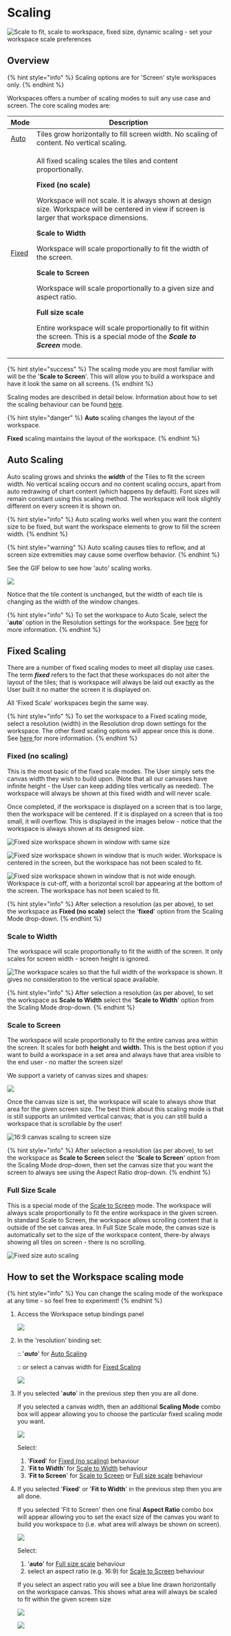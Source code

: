 # Scaling

![Scale to fit, scale to workspace, fixed size, dynamic scaling - set your workspace scale preferences](<../.gitbook/assets/image (47) (1) (1) (1).png>)

## Overview

{% hint style="info" %}
Scaling options are for 'Screen' style workspaces only.
{% endhint %}

Workspaces offers a number of scaling modes to suit any use case and screen. The core scaling modes are:

| Mode                              | Description                                                                                                                                                                                                                                                                                                                                                                                                                                                                                                                                                                                                                                                                                                                                         |
| --------------------------------- | --------------------------------------------------------------------------------------------------------------------------------------------------------------------------------------------------------------------------------------------------------------------------------------------------------------------------------------------------------------------------------------------------------------------------------------------------------------------------------------------------------------------------------------------------------------------------------------------------------------------------------------------------------------------------------------------------------------------------------------------------- |
| [Auto](scaling.md#auto-scaling)   | Tiles grow horizontally to fill screen width. No scaling of content. No vertical scaling.                                                                                                                                                                                                                                                                                                                                                                                                                                                                                                                                                                                                                                                           |
| [Fixed](scaling.md#fixed-scaling) | <p>All fixed scaling scales the tiles and content proportionally.</p><p><strong></strong></p><p><strong>Fixed (no scale)</strong></p><p>Workspace will not scale. It is always shown at design size. Workspace will be centered in view if screen is larger that workspace dimensions.</p><p></p><p><strong>Scale to Width</strong></p><p>Workspace will scale proportionally to fit the width of the screen. </p><p></p><p><strong>Scale to Screen</strong></p><p>Workspace will scale proportionally to a given size and aspect ratio.</p><p></p><p><strong>Full size scale</strong></p><p>Entire workspace will scale proportionally to fit within the screen. This is a special mode of the <em><strong>Scale to Screen</strong></em> mode.</p> |

{% hint style="success" %}
The scaling mode you are most familiar with will be the '**Scale to Screen**'. This will allow you to build a workspace and have it look the same on all screens.
{% endhint %}

Scaling modes are described in detail below. Information about how to set the scaling behaviour can be found [here](scaling.md#how-to-set-the-workspace-scaling-mode).&#x20;

{% hint style="danger" %}
**Auto** scaling changes the layout of the workspace.

**Fixed** scaling maintains the layout of the workspace.
{% endhint %}

## Auto Scaling

Auto scaling grows and shrinks the _**width**_ of the Tiles to fit the screen width. No vertical scaling occurs and no content scaling occurs, apart from auto redrawing of chart content (which happens by default). Font sizes will remain constant using this scaling method. The workspace will look slightly different on every screen it is shown on.

{% hint style="info" %}
Auto scaling works well when you want the content size to be fixed, but want the workspace elements to grow to fill the screen width.
{% endhint %}

{% hint style="warning" %}
Auto scaling causes tiles to reflow, and at screen size extremities may cause some overflow behavior.&#x20;
{% endhint %}

See the GIF below to see how 'auto' scaling works.

![](../.gitbook/assets/scaling\_auto.webp)

Notice that the tile content is unchanged, but the width of each tile is changing as the width of the window changes.

{% hint style="info" %}
To set the workspace to Auto Scale, select the '**auto**' option in the Resolution settings for the workspace. See [here](scaling.md#undefined) for more information.
{% endhint %}

## Fixed Scaling

There are a number of fixed scaling modes to meet all display use cases. The term _**fixed**_ refers to the fact that these workspaces do not alter the layout of the tiles; that is workspace will always be laid out exactly as the User built it no matter the screen it is displayed on.&#x20;

All 'Fixed Scale' workspaces begin the same way.

{% hint style="info" %}
To set the workspace to a Fixed scaling mode, select a resolution (width) in the Resolution drop down settings for the workspace. The other fixed scaling options will appear once this is done. See [here ](scaling.md#undefined)for more information.
{% endhint %}

### Fixed (no scaling)

This is the most basic of the fixed scale modes. The User simply sets the canvas width they wish to build upon. (Note that all our canvases have infinite height - the User can keep adding tiles vertically as needed). The workspace will always be shown at this fixed width and will never scale.

Once completed, if the workspace is displayed on a screen that is too large, then the workspace will be centered. If it is displayed on a screen that is too small, it will overflow. This is displayed in the images below - notice that the workspace is always shown at its designed size.

![Fixed size workspace shown in window with same size](<../.gitbook/assets/image (34) (1).png>)

![Fixed size workspace shown in window that is much wider. Workspace is centered in the screen, but the workspace has not been scaled to fit.](<../.gitbook/assets/image (36).png>)

![Fixed size workspace shown in window that is not wide enough. Workspace is cut-off, with a horizontal scroll bar appearing at the bottom of the screen. The workspace has not been scaled to fit.](<../.gitbook/assets/image (47) (1) (1).png>)

{% hint style="info" %}
After selection a resolution (as per above), to set the workspace as **Fixed (no scale)** select the '**fixed**' option from the Scaling Mode drop-down.
{% endhint %}

### Scale to Width

The workspace will scale proportionally to fit the width of the screen. It only scales for screen width - screen height is ignored.

![The workspace scales so that the full width of the workspace is shown. It gives no consideration to the vertical space available. ](../.gitbook/assets/scaling\_width.webp)

{% hint style="info" %}
After selection a resolution (as per above), to set the workspace as **Scale to Width** select the '**Scale to Width**' option from the Scaling Mode drop-down.
{% endhint %}

### Scale to Screen

The workspace will scale proportionally to fit the entire canvas area within the screen. It scales for both **height** and **width.** This is the best option if you want to build a workspace in a set area and always have that area visible to the end user - no matter the screen size!

We support a variety of canvas sizes and shapes:

![](<../.gitbook/assets/image (43) (1).png>)

Once the canvas size is set, the workspace will scale to always show that area for the given screen size. The best think about this scaling mode is that is still supports an unlimited vertical canvas; that is you can still build a workspace that is scrollable by the user!

![16:9 canvas scaling to screen size](../.gitbook/assets/scaling\_screen.webp)

{% hint style="info" %}
After selection a resolution (as per above), to set the workspace as **Scale to Screen** select the '**Scale to Screen**' option from the Scaling Mode drop-down, then set the canvas size that you want the screen to always see using the Aspect Ratio drop-down.
{% endhint %}

### Full Size Scale

This is a special mode of the [Scale to Screen](scaling.md#scale-to-screen) mode. The workspace will always scale proportionally to fit the entire workspace in the given screen. In standard Scale to Screen, the workspace allows scrolling content that is outside of the set canvas area. In Full Size Scale mode, the canvas size is automatically set to the size of the workspace content, there-by always showing all tiles on screen - there is no scrolling.

![Fixed size auto scaling](../.gitbook/assets/scaling\_screen\_auto.webp)

## How to set the Workspace scaling mode

{% hint style="info" %}
You can change the scaling mode of the workspace at any time - so feel free to experiment!
{% endhint %}

1.  Access the Workspace setup bindings panel

    ![](<../.gitbook/assets/image (41) (1).png>)


2.  In the 'resolution' binding set:

    :: '_**auto**_' for [Auto Scaling](scaling.md#auto-scaling)

    :: or select a canvas width for [Fixed Scaling](scaling.md#fixed-scaling)

    ![](<../.gitbook/assets/image (40) (1).png>)


3.  If you selected '**auto**' in the previous step then you are all done.

    If you selected a canvas width, then an additional **Scaling Mode** combo box will appear allowing you to choose the particular fixed scaling mode you want.

    ![](<../.gitbook/assets/image (48).png>)



    Select:

    1. '**Fixed**' for [Fixed (no scaling)](scaling.md#fixed-no-scaling) behaviour
    2. '**Fit to Width**' for [Scale to Width](scaling.md#scale-to-width) behaviour
    3.  '**Fit to Screen**' for [Scale to Screen](scaling.md#scale-to-screen) or [Full size scale](scaling.md#full-size-scale) behaviour


4.  If you selected '**Fixed**' or '**Fit to Width**' in the previous step then you are all done.

    If you selected 'Fit to Screen' then one final **Aspect Ratio** combo box will appear allowing you to set the exact size of the canvas you want to build you workspace to (i.e. what area will always be shown on screen).

    ![](<../.gitbook/assets/image (47) (1).png>)



    Select:

    1. '**auto**' for [Full size scale](scaling.md#full-size-scale) behaviour
    2. select an aspect ratio (e.g. 16:9) for [Scale to Screen](scaling.md#scale-to-screen) behaviour



    If you select an aspect ratio you will see a blue line drawn horizontally on the workspace canvas. This shows what area will always be scaled to fit within the given screen size

    ![](<../.gitbook/assets/image (42) (1).png>)

    ![](<../.gitbook/assets/image (50) (1).png>)



